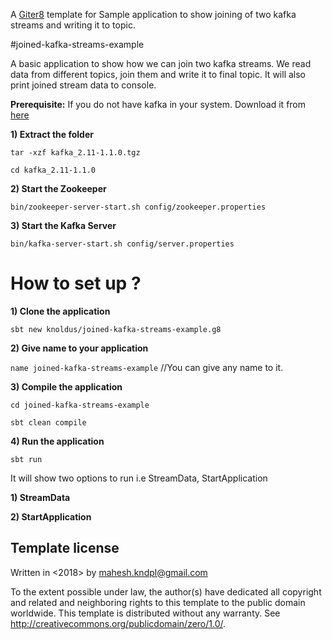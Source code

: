 A [Giter8][g8] template for Sample application to show joining of two kafka streams and writing it to topic.

#joined-kafka-streams-example

A basic application to show how we can join two kafka streams. We read data from different topics, join them and write it to final topic. It will also print joined stream data to console.

**Prerequisite:** If you do not have kafka in your system. Download it from [here](https://www.apache.org/dyn/closer.cgi?path=/kafka/1.1.0/kafka_2.11-1.1.0.tgz)

**1) Extract the folder**

```tar -xzf kafka_2.11-1.1.0.tgz```

```cd kafka_2.11-1.1.0```

**2) Start the Zookeeper**

```bin/zookeeper-server-start.sh config/zookeeper.properties```

**3) Start the Kafka Server**

```bin/kafka-server-start.sh config/server.properties```

# How to set up ?

**1) Clone the application**

```sbt new knoldus/joined-kafka-streams-example.g8```

**2) Give name to your application**

  ```name joined-kafka-streams-example``` //You can give any name to it.

**3) Compile the application**

```cd joined-kafka-streams-example```

```sbt clean compile```

**4) Run the application**
   
   ```sbt run```
   
   It will show two options to run i.e StreamData, StartApplication
  
  **1) StreamData**
  
  **2) StartApplication**

Template license
----------------
Written in <2018> by <Mahesh Chand> <mahesh.kndpl@gmail.com>

To the extent possible under law, the author(s) have dedicated all copyright and related
and neighboring rights to this template to the public domain worldwide.
This template is distributed without any warranty. See <http://creativecommons.org/publicdomain/zero/1.0/>.

[g8]: http://www.foundweekends.org/giter8/

